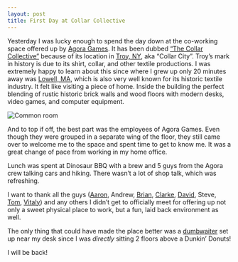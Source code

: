 ```yaml
---
layout: post
title: First Day at Collar Collective
---
```

<p>Yesterday I was lucky enough to spend the day down at the co-working space offered up by <a href="http://www.agoragames.com/" target="_blank">Agora Games</a>. It has been dubbed <a href="http://www.collarcollective.org/" target="_blank">&#8220;The Collar Collective&#8221;</a> because of its location in <a href="http://en.wikipedia.org/wiki/Troy,_New_York" target="_blank">Troy, NY</a>, aka &#8220;Collar City&#8221;. Troy&#8217;s mark in history is due to its  shirt, collar, and other textile productions. I was extremely happy to learn about this since where I grew up only 20 minutes away was <a href="http://en.wikipedia.org/wiki/Lowell,_Massachusetts" target="_blank">Lowell, MA</a>, which is also very well known for its historic textile industry. It felt like visiting a piece of home. Inside the building the perfect blending of rustic historic brick walls and wood floors with modern desks, video games, and computer equipment.</p>

<p><img src="http://distilleryimage3.instagram.com/c398e8444da511e180c9123138016265_7.jpg" alt="Common room"/></p>

<p>And to top if off, the best part was the employees of Agora Games. Even though they were grouped in a separate wing of the floor, they still came over to welcome me to the space and spent time to get to know me. It was a great change of pace from working in my home office.</p>

<p>Lunch was spent at Dinosaur BBQ with a brew and 5 guys from the Agora crew talking cars and hiking. There wasn&#8217;t a lot of shop talk, which was refreshing.</p>

<p>I want to thank all the guys (<a href="http://twitter.com/WashUffize" target="_blank">Aaron</a>, Andrew, <a href="http://twitter.com/genexp" target="_blank">Brian</a>, <a href="http://twitter.com/clarkefoley" target="_blank">Clarke</a>, <a href="http://twitter.com/CzarneckiD" target="_blank">David</a>, Steve, <a href="http://twitter.com/tquackenbush" target="_blank">Tom</a>, <a href="http://twitter.com/vitaly_babiy" target="_blank">Vitaly</a>) and any others I didn&#8217;t get to officially meet for offering up not only a sweet physical place to work, but a fun, laid back environment as well.</p>

<p>The only thing that could have made the place better was a <a href="http://en.wikipedia.org/wiki/Dumbwaiter_(elevator)" target="_blank">dumbwaiter</a> set up near my desk since I was <em>directly</em> sitting 2 floors above a Dunkin&#8217; Donuts!</p>

<p>I will be back!</p>